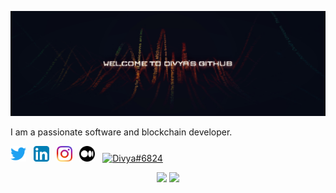 

<a href=""><img width="" height="" src="/res/aesx.jpg"></a>

I am a passionate software and blockchain developer.

<p>
  <a href="https://twitter.com/dee013_"><img width="25" height="25" src="/res/twitter.svg"></a>
  &nbsp;
  <a href="https://www.linkedin.com/in/divya-lalwani-"><img width="25" height="25" src="/res/linkedin.svg"></a>
  &nbsp;
  <a href="https://www.instagram.com/divya_013/"><img width="25" height="25" src="/res/instagram.svg"></a>
  &nbsp;
  <a href="https://medium.com/@divyalalwani1310"><img width="25" height="25" src="/res/medium.svg"></a>
  &nbsp;
  <a href="https://discord.gg/Divya#6824" target="blank"><img align="" src="https://raw.githubusercontent.com/rahuldkjain/github-profile-readme-generator/master/src/images/icons/Social/discord.svg" alt="Divya#6824" height="25" width="25" /></a>

</p>

<p align="center">
  <img width="48%" src="https://github-readme-stats.vercel.app/api?username=divyalalwani&show_icons=true&theme=tokyonight" />
  <img width="48%" src="https://github-readme-streak-stats.herokuapp.com/?user=divyalalwani&theme=tokyonight" />
</p>
